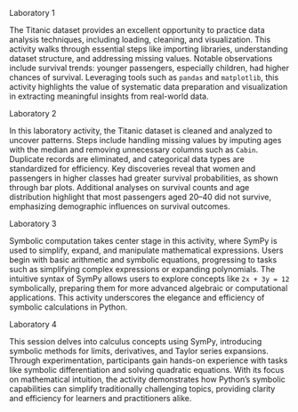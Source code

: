 Laboratory 1

   The Titanic dataset provides an excellent opportunity to practice data analysis techniques, including loading, cleaning, and visualization. This activity walks through essential steps like importing libraries, understanding dataset structure, and addressing missing values. Notable observations include survival trends: younger passengers, especially children, had higher chances of survival. Leveraging tools such as `pandas` and `matplotlib`, this activity highlights the value of systematic data preparation and visualization in extracting meaningful insights from real-world data.

Laboratory 2

   In this laboratory activity, the Titanic dataset is cleaned and analyzed to uncover patterns. Steps include handling missing values by imputing ages with the median and removing unnecessary columns such as `Cabin`. Duplicate records are eliminated, and categorical data types are standardized for efficiency. Key discoveries reveal that women and passengers in higher classes had greater survival probabilities, as shown through bar plots. Additional analyses on survival counts and age distribution highlight that most passengers aged 20–40 did not survive, emphasizing demographic influences on survival outcomes.

Laboratory 3

   Symbolic computation takes center stage in this activity, where SymPy is used to simplify, expand, and manipulate mathematical expressions. Users begin with basic arithmetic and symbolic equations, progressing to tasks such as simplifying complex expressions or expanding polynomials. The intuitive syntax of SymPy allows users to explore concepts like `2x + 3y = 12` symbolically, preparing them for more advanced algebraic or computational applications. This activity underscores the elegance and efficiency of symbolic calculations in Python.

Laboratory 4

 This session delves into calculus concepts using SymPy, introducing symbolic methods for limits, derivatives, and Taylor series expansions. Through experimentation, participants gain hands-on experience with tasks like symbolic differentiation and solving quadratic equations. With its focus on mathematical intuition, the activity demonstrates how Python’s symbolic capabilities can simplify traditionally challenging topics, providing clarity and efficiency for learners and practitioners alike.
